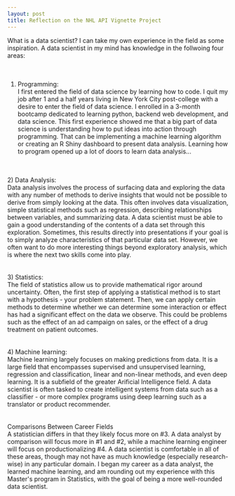 ```yaml
---
layout: post
title: Reflection on the NHL API Vignette Project
---
```


What is a data scientist? I can take my own experience in the field as some inspiration. A data scientist in my mind has knowledge in the follwoing four areas:
<br />
<br />
<br />
1) Programming:<br />
I first entered the field of data science by learning how to code. I quit my job after 1 and a half years living in New York City post-college with a desire to enter the field of data science. I enrolled in a 3-month bootcamp dedicated to learning python, backend web development, and data science. This first experience showed me that a big part of data science is understanding how to put ideas into action through programming. That can be implementing a machine learning algorithm or creating an R Shiny dashboard to present data analysis.  Learning how to program opened up a lot of doors to learn data analysis...<br />
<br />
<br />
2) Data Analysis:<br />
Data analysis involves the process of surfacing data and exploring the data with any number of methods to derive insights that would not be possible to derive from simply looking at the data. This often involves data visualization, simple statistical methods such as regression, describing relationships between variables, and summarizing data.  A data scientist must be able to gain a good understanding of the contents of a data set through this exploration. Sometimes, this results directly into presentations if your goal is to simply analyze characteristics of that particular data set. However, we often want to do more interesting things beyond exploratory analysis, which is where the next two skills come into play.<br />
<br />
<br />
3) Statistics:<br />
The field of statistics allow us to provide mathematical rigor around uncertainty. Often, the first step of applying a statistical method is to start with a hypothesis - your problem statement. Then, we can apply certain methods to determine whether we can determine some interaction or effect has had a significant effect on the data we observe. This could be problems such as the effect of an ad campaign on sales, or the effect of a drug treatment on patient outcomes.<br />
<br />
<br />
4) Machine learning:<br />
Machine learning largely focuses on making predictions from data. It is a large field that encompasses supervised and unsupervised learning, regression and classification, linear and non-linear methods, and even deep learning. It is a subfield of the greater Arificial Intelligence field. A data scientist is often tasked to create intelligent systems from data such as a classifier - or more complex programs using deep learning such as a translator or product recommender.<br />
<br />
<br />
Comparisons Between Career Fields<br />
A statistician differs in that they likely focus more on #3. A data analyst by comparison will focus more in #1 and #2, while a machine learning engineer will focus on productionalizing #4. A data scientist is comfortable in all of these areas, though may not have as much knowledge (especially research-wise) in any particular domain. I began my career as a data analyst, the learned machine learning, and am rounding out my experience with this Master's program in Statistics, with the goal of being a more well-rounded data scientist.
